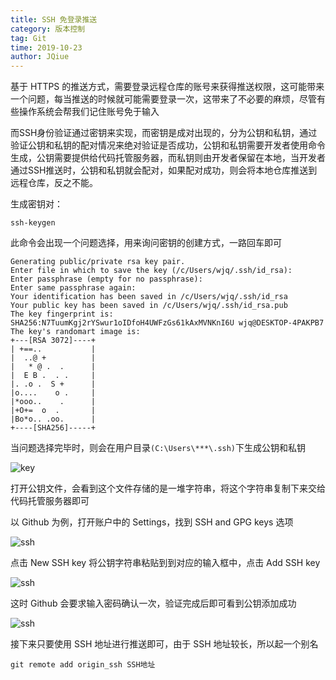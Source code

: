 ```yaml
---
title: SSH 免登录推送
category: 版本控制
tag: Git
time: 2019-10-23
author: JQiue
---
```


基于 HTTPS 的推送方式，需要登录远程仓库的账号来获得推送权限，这可能带来一个问题，每当推送的时候就可能需要登录一次，这带来了不必要的麻烦，尽管有些操作系统会帮我们记住账号免于输入

而SSH身份验证通过密钥来实现，而密钥是成对出现的，分为公钥和私钥，通过验证公钥和私钥的配对情况来绝对验证是否成功，公钥和私钥需要开发者使用命令生成，公钥需要提供给代码托管服务器，而私钥则由开发者保留在本地，当开发者通过SSH推送时，公钥和私钥就会配对，如果配对成功，则会将本地仓库推送到远程仓库，反之不能。

生成密钥对：

```shell
ssh-keygen
```

此命令会出现一个问题选择，用来询问密钥的创建方式，一路回车即可

```text
Generating public/private rsa key pair.
Enter file in which to save the key (/c/Users/wjq/.ssh/id_rsa):
Enter passphrase (empty for no passphrase):
Enter same passphrase again:
Your identification has been saved in /c/Users/wjq/.ssh/id_rsa
Your public key has been saved in /c/Users/wjq/.ssh/id_rsa.pub
The key fingerprint is:
SHA256:N7TuumKgj2rYSwur1oIDfoH4UWFzGs61kAxMVNKnI6U wjq@DESKTOP-4PAKPB7
The key's randomart image is:
+---[RSA 3072]----+
| +==..           |
|  ..@ +          |
|   * @ .  .      |
|  E B .  . .     |
|. .o .  S +      |
|o....    o .     |
|*ooo..    .      |
|+O+=  o  .       |
|Bo*o.. .oo.      |
+----[SHA256]-----+
```

当问题选择完毕时，则会在用户目录`(C:\Users\***\.ssh)`下生成公钥和私钥

![key](https://gitee.com/jqiue/img_upload/raw/master/images/Snipaste_2020-08-31_12-38-30.png)

打开公钥文件，会看到这个文件存储的是一堆字符串，将这个字符串复制下来交给代码托管服务器即可

以 Github 为例，打开账户中的 Settings，找到 SSH and GPG keys 选项

![ssh](https://gitee.com/jqiue/img_upload/raw/master/images/Snipaste_2020-08-31_12-45-38.png)

点击 New SSH key 将公钥字符串粘贴到到对应的输入框中，点击 Add SSH key

![ssh](https://gitee.com/jqiue/img_upload/raw/master/images/Snipaste_2020-08-31_12-52-20.png)

这时 Github 会要求输入密码确认一次，验证完成后即可看到公钥添加成功

![ssh](https://gitee.com/jqiue/img_upload/raw/master/images/Snipaste_2020-08-31_12-57-58.png)

接下来只要使用 SSH 地址进行推送即可，由于 SSH 地址较长，所以起一个别名

```shell
git remote add origin_ssh SSH地址
```
